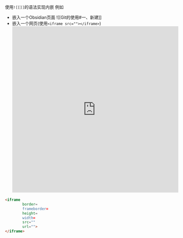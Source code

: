使用`![[]]`的语法实现内嵌
例如
- 嵌入一个Obsidian页面
	![[Git的使用#一、新建]]
- 嵌入一个网页(使用`<iframe src=""></iframe>`)
	<iframe border=0 frameborder=0 height=550 width=550
	src="https://github.com/ustc21xyx/experiment"></iframe>

```HTML
<iframe 
		border=
		frameborder=
		height=
		width=
		src=""
		url="">
</iframe>
```
